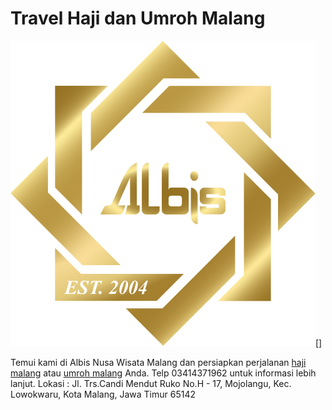 # Travel Haji dan Umroh Malang
<img src="https://raw.githubusercontent.com/albismalang/Travel-Haji-dan-Umroh-Malang/main/albismalang.jpg" alt="Travel Haji dan Umroh Malang" />[]

Temui kami di Albis Nusa Wisata Malang dan persiapkan perjalanan [haji malang](https://albismalang.com/) atau [umroh malang](https://albismalang.com/) Anda. Telp 03414371962 untuk informasi lebih lanjut.
Lokasi : Jl. Trs.Candi Mendut Ruko No.H - 17, Mojolangu, Kec. Lowokwaru, Kota Malang, Jawa Timur 65142
